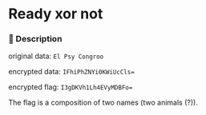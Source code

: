 # Ready xor not

### 📄 Description
original data: `El Psy Congroo`

encrypted data: `IFhiPhZNYi0KWiUcCls=`

encrypted flag: `I3gDKVh1Lh4EVyMDBFo=`

The flag is a composition of two names (two animals (?)).
